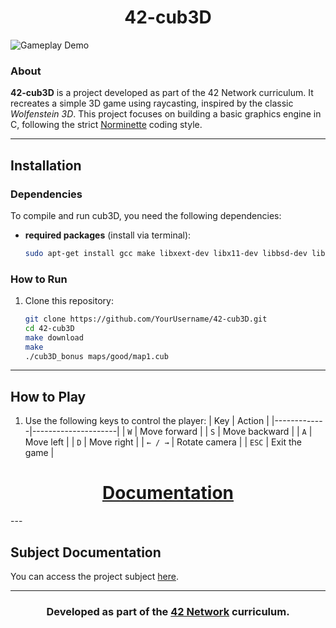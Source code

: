 <div align="center">
	<h1>42-cub3D</h1>
</div>

![Gameplay Demo](https://github.com/user-attachments/assets/6c0a9dda-04c4-4b79-89df-dab8e27967e3)

### About
**42-cub3D** is a project developed as part of the 42 Network curriculum. It recreates a simple 3D game using raycasting, inspired by the classic *Wolfenstein 3D*. This project focuses on building a basic graphics engine in C, following the strict [Norminette](https://github.com/42School/norminette) coding style.

---

## Installation

### Dependencies
To compile and run cub3D, you need the following dependencies:
- **required packages** (install via terminal):
    ```bash
    sudo apt-get install gcc make libxext-dev libx11-dev libbsd-dev libxrandr-dev libxi-dev libxinerama-dev
    ```

### How to Run
1. Clone this repository:
    ```bash
    git clone https://github.com/YourUsername/42-cub3D.git
    cd 42-cub3D
    make download
    make
    ./cub3D_bonus maps/good/map1.cub
    ```
---

## How to Play
1. Use the following keys to control the player:
    | Key         | Action              |
    |-------------|---------------------|
    | `W`         | Move forward        |
    | `S`         | Move backward       |
    | `A`         | Move left           |
    | `D`         | Move right          |
    | `← / →`     | Rotate camera       |
    | `ESC`       | Exit the game       |


<div align="center">
	<h1><a href="https://dot99.github.io/42-cub3D/">Documentation</a></h1>
</div>
---

## Subject Documentation
You can access the project subject [here](https://dot99.github.io/42-cub3D/).

---

<div align="center">
	<h3>Developed as part of the <a href="https://www.42.fr/">42 Network</a> curriculum.</h3>
</div>
